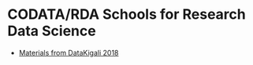# CODATA/RDA Schools for Research Data Science

   * [Materials from DataKigali 2018](https://github.com/CODATA-RDA-DataScienceSchools/Materials/blob/master/docs/DataKigali2018Materials/index.md)
